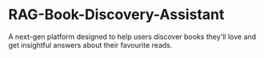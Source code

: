 # RAG-Book-Discovery-Assistant
A next-gen platform designed to help users discover books they'll love and get insightful answers about their favourite reads. 
